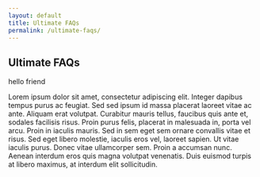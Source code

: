 ```yaml
---
layout: default
title: Ultimate FAQs
permalink: /ultimate-faqs/
---
```


## Ultimate FAQs
hello friend

Lorem ipsum dolor sit amet, consectetur adipiscing elit. Integer dapibus tempus purus ac feugiat. Sed sed ipsum id massa placerat laoreet vitae ac ante. Aliquam erat volutpat. Curabitur mauris tellus, faucibus quis ante et, sodales facilisis risus. Proin purus felis, placerat in malesuada in, porta vel arcu. Proin in iaculis mauris. Sed in sem eget sem ornare convallis vitae et risus. Sed eget libero molestie, iaculis eros vel, laoreet sapien. Ut vitae iaculis purus. Donec vitae ullamcorper sem. Proin a accumsan nunc. Aenean interdum eros quis magna volutpat venenatis. Duis euismod turpis at libero maximus, at interdum elit sollicitudin.